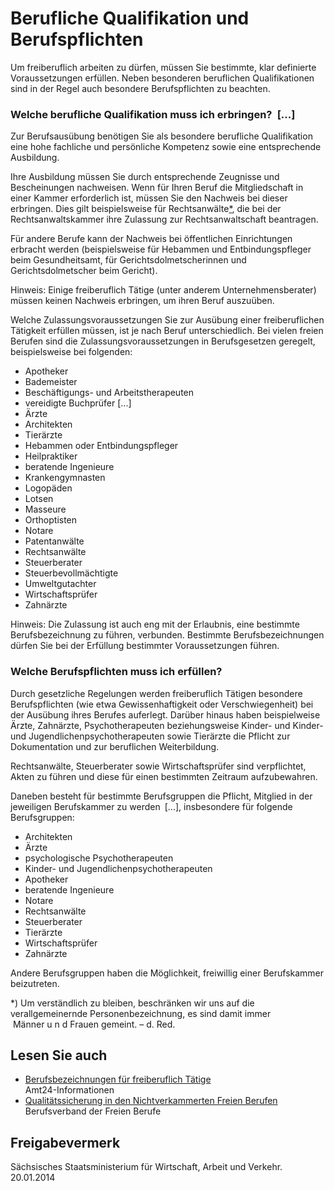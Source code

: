 # Berufliche Qualifikation und Berufspflichten

Um freiberuflich arbeiten zu dürfen, müssen Sie bestimmte, klar definierte Voraussetzungen erfüllen. Neben besonderen beruflichen Qualifikationen sind in der Regel auch besondere Berufspflichten zu beachten.

### Welche berufliche Qualifikation muss ich erbringen? [...]

Zur Berufsausübung benötigen Sie als besondere berufliche Qualifikation eine hohe fachliche und persönliche Kompetenz sowie eine entsprechende Ausbildung.

Ihre Ausbildung müssen Sie durch entsprechende Zeugnisse und Bescheinungen nachweisen. Wenn für Ihren Beruf die Mitgliedschaft in einer Kammer erforderlich ist, müssen Sie den Nachweis bei dieser erbringen. Dies gilt beispielsweise für Rechtsanwälte[\*](#FuNo), die bei der Rechtsanwaltskammer ihre Zulassung zur Rechtsanwaltschaft beantragen.

Für andere Berufe kann der Nachweis bei öffentlichen Einrichtungen erbracht werden (beispielsweise für Hebammen und Entbindungspfleger beim Gesundheitsamt, für Gerichtsdolmetscherinnen und Gerichtsdolmetscher beim Gericht).

Hinweis: Einige freiberuflich Tätige (unter anderem Unternehmensberater) müssen keinen Nachweis erbringen, um ihren Beruf auszuüben.

Welche Zulassungsvoraussetzungen Sie zur Ausübung einer freiberuflichen Tätigkeit erfüllen müssen, ist je nach Beruf unterschiedlich. Bei vielen freien Berufen sind die Zulassungsvoraussetzungen in Berufsgesetzen geregelt, beispielsweise bei folgenden:

* Apotheker
* Bademeister
* Beschäftigungs- und Arbeitstherapeuten
* vereidigte Buchprüfer [...]
* Ärzte
* Architekten
* Tierärzte
* Hebammen oder Entbindungspfleger
* Heilpraktiker
* beratende Ingenieure
* Krankengymnasten
* Logopäden
* Lotsen
* Masseure
* Orthoptisten
* Notare
* Patentanwälte
* Rechtsanwälte
* Steuerberater
* Steuerbevollmächtigte
* Umweltgutachter
* Wirtschaftsprüfer
* Zahnärzte

Hinweis: Die Zulassung ist auch eng mit der Erlaubnis, eine bestimmte Berufsbezeichnung zu führen, verbunden. Bestimmte Berufsbezeichnungen dürfen Sie bei der Erfüllung bestimmter Voraussetzungen führen.

### Welche Berufspflichten muss ich erfüllen?

Durch gesetzliche Regelungen werden freiberuflich Tätigen besondere Berufspflichten (wie etwa Gewissenhaftigkeit oder Verschwiegenheit) bei der Ausübung ihres Berufes auferlegt. Darüber hinaus haben beispielweise Ärzte, Zahnärzte, Psychotherapeuten beziehungsweise Kinder- und Kinder- und Jugendlichenpsychotherapeuten sowie Tierärzte die Pflicht zur Dokumentation und zur beruflichen Weiterbildung.

Rechtsanwälte, Steuerberater sowie Wirtschaftsprüfer sind verpflichtet, Akten zu führen und diese für einen bestimmten Zeitraum aufzubewahren.

Daneben besteht für bestimmte Berufsgruppen die Pflicht, Mitglied in der jeweiligen Berufskammer zu werden [...], insbesondere für folgende Berufsgruppen:

* Architekten
* Ärzte
* psychologische Psychotherapeuten
* Kinder- und Jugendlichenpsychotherapeuten
* Apotheker
* beratende Ingenieure
* Notare
* Rechtsanwälte
* Steuerberater
* Tierärzte
* Wirtschaftsprüfer
* Zahnärzte

Andere Berufsgruppen haben die Möglichkeit, freiwillig einer Berufskammer beizutreten.

\*) Um verständlich zu bleiben, beschränken wir uns auf die verallgemeinernde Personenbezeichnung, es sind damit immer  Männer u n d Frauen gemeint. – d. Red.

## Lesen Sie auch

* [Berufsbezeichnungen für freiberuflich Tätige](https://amt24dev.sachsen.de/zufi/lebenslagen/5000713)  
  Amt24-Informationen
* [Qualitätssicherung in den Nichtverkammerten Freien Berufen](https://www.freie-berufe.de/wordpress/wp-content/uploads/2017/09/Qualit%C3%A4tssicherung-nichtverkammerte-Berufe.pdf "Bundesverband der Freien Berufe: Überblick über Organisationen, denen nicht kammer­gebundene Freiberufler beitreten können")  
  Berufsverband der Freien Berufe

## Freigabevermerk

Sächsisches Staatsministerium für Wirtschaft, Arbeit und Verkehr. 20.01.2014
